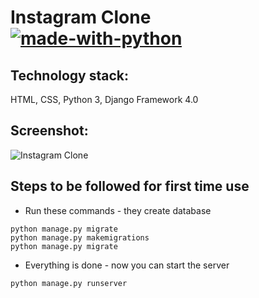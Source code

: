 # Instagram Clone [![made-with-python](https://img.shields.io/badge/Made%20with-Python-1f425f.svg)](https://www.python.org/)

## Technology stack:
HTML, CSS, Python 3, Django Framework 4.0
## Screenshot:
![Instagram Clone](https://user-images.githubusercontent.com/106734953/183864391-721260d9-37b5-4e98-8aa4-44884fa283cc.png)
## Steps to be followed for first time use
- Run these commands - they create database
```
python manage.py migrate
python manage.py makemigrations
python manage.py migrate
```
- Everything is done - now you can start the server
```
python manage.py runserver
```
